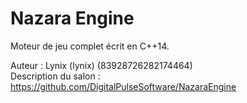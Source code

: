 # Nazara Engine

Moteur de jeu complet écrit en C++14.

Auteur : Lynix (lynix) (83928726282174464)  
Description du salon : https://github.com/DigitalPulseSoftware/NazaraEngine
